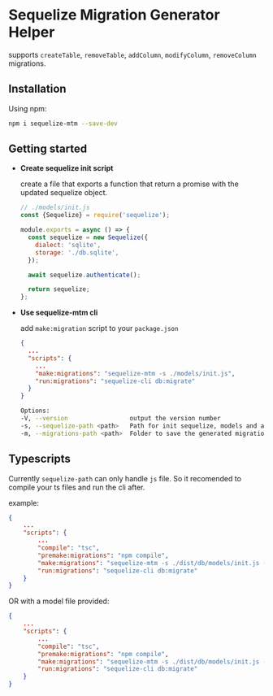 # Sequelize Migration Generator Helper

supports `createTable`, `removeTable`, `addColumn`, `modifyColumn`, `removeColumn` migrations.

## Installation

Using npm:

```bash
npm i sequelize-mtm --save-dev
```

## Getting started

- **Create sequelize init script**

  create a file that exports a function that return a promise with the updated sequelize object.

  ```js
  // ./models/init.js
  const {Sequelize} = require('sequelize');

  module.exports = async () => {
    const sequelize = new Sequelize({
      dialect: 'sqlite',
      storage: './db.sqlite',
    });

    await sequelize.authenticate();

    return sequelize;
  };
  ```

- **Use sequelize-mtm cli**

  add `make:migration` script to your `package.json`

  ```json
  {
    ...
    "scripts": {
      ...
      "make:migrations": "sequelize-mtm -s ./models/init.js",
      "run:migrations": "sequelize-cli db:migrate"
    }
  }
  ```

  ```bash
  Options:
  -V, --version                 output the version number
  -s, --sequelize-path <path>   Path for init sequelize, models and associations (default: "./models/index.js")
  -m, --migrations-path <path>  Folder to save the generated migrations (default: "./migrations")
  ```

## Typescripts

Currently `sequelize-path` can only handle `js` file. So it recomended to compile your ts files and run the cli after.

example:

```json
{
    ...
    "scripts": {
        ...
        "compile": "tsc",
        "premake:migrations": "npm compile",
        "make:migrations": "sequelize-mtm -s ./dist/db/models/init.js -m ./db/migrations",
        "run:migrations": "sequelize-cli db:migrate"
    }
}
```

OR with a model file provided:

```json
{
    ...
    "scripts": {
        ...
        "compile": "tsc",
        "premake:migrations": "npm compile",
        "make:migrations": "sequelize-mtm -s ./dist/db/models/init.js -m ./db/migrations/model.json",
        "run:migrations": "sequelize-cli db:migrate"
    }
}
```
